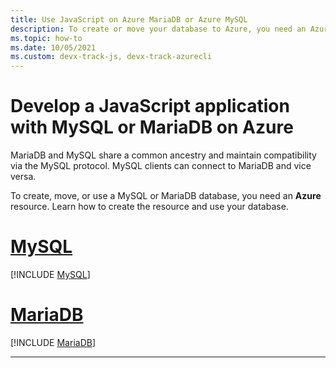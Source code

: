 ```yaml
---
title: Use JavaScript on Azure MariaDB or Azure MySQL
description: To create or move your database to Azure, you need an Azure resource. 
ms.topic: how-to
ms.date: 10/05/2021
ms.custom: devx-track-js, devx-track-azurecli 
---
```


# Develop a JavaScript application with MySQL or MariaDB on Azure

MariaDB and MySQL share a common ancestry and maintain compatibility via the MySQL protocol. MySQL clients can connect to MariaDB and vice versa.

To create, move, or use a MySQL or MariaDB database, you need an **Azure** resource. Learn how to create the resource and use your database.

# [MySQL](#tab/MySQL)

[!INCLUDE [MySQL](../../includes/use-mysql-db.md)]

# [MariaDB](#tab/MariaDB)

[!INCLUDE [MariaDB](../../includes/use-mariadb.md)]

---
